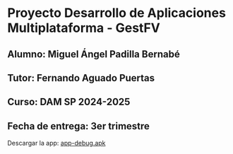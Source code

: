 # Proyecto Desarrollo de Aplicaciones Multiplataforma - GestFV
## Alumno: Miguel Ángel Padilla Bernabé
## Tutor: Fernando Aguado Puertas
## Curso: DAM SP 2024-2025
## Fecha de entrega: 3er trimestre


Descargar la app: [app-debug.apk](https://drive.google.com/file/d/18YQFcb4Rbnez0ujoaxr24c8qTuYJuhJu)
